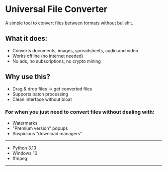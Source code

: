 # Universal File Converter

A simple tool to convert files between formats without bullshit.

## What it does:
- Converts documents, images, spreadsheets, audio and video  
- Works offline (no internet needed)  
- No ads, no subscriptions, no crypto mining  

## Why use this?
- Drag & drop files → get converted files  
- Supports batch processing  
- Clean interface without bloat  

### For when you just need to convert files without dealing with:
- Watermarks  
- "Premium version" popups  
- Suspicious "download managers"
______________________________________________________________________
- Python 3.13
- Windows 10
- ffmpeg
______________________________________________________________________

